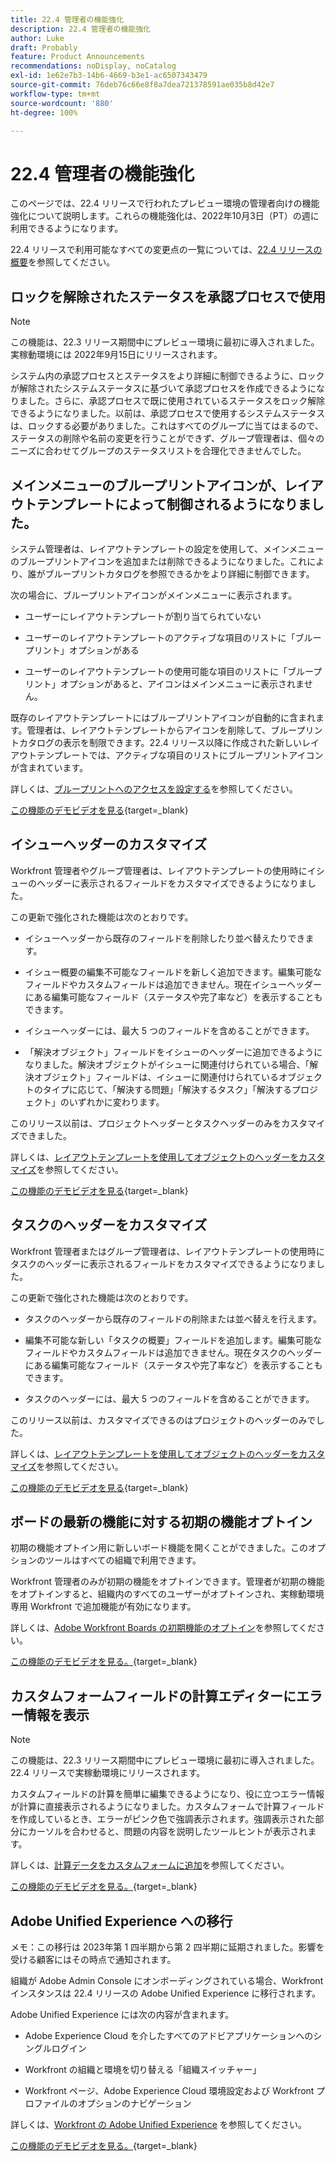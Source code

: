 ```yaml
---
title: 22.4 管理者の機能強化
description: 22.4 管理者の機能強化
author: Luke
draft: Probably
feature: Product Announcements
recommendations: noDisplay, noCatalog
exl-id: 1e62e7b3-14b6-4669-b3e1-ac6507343479
source-git-commit: 76deb76c66e8f8a7dea721378591ae035b8d42e7
workflow-type: tm+mt
source-wordcount: '880'
ht-degree: 100%

---
```


# 22.4 管理者の機能強化

このページでは、22.4 リリースで行われたプレビュー環境の管理者向けの機能強化について説明します。これらの機能強化は、2022年10月3日（PT）の週に利用できるようになります。

22.4 リリースで利用可能なすべての変更点の一覧については、[22.4 リリースの概要](/help/quicksilver/product-announcements/product-releases/22.4-release-activity/22-4-release-overview.md)を参照してください。

## ロックを解除されたステータスを承認プロセスで使用

>[!NOTE]
>
>この機能は、22.3 リリース期間中にプレビュー環境に最初に導入されました。実稼動環境には 2022年9月15日にリリースされます。

システム内の承認プロセスとステータスをより詳細に制御できるように、ロックが解除されたシステムステータスに基づいて承認プロセスを作成できるようになりました。さらに、承認プロセスで既に使用されているステータスをロック解除できるようになりました。以前は、承認プロセスで使用するシステムステータスは、ロックする必要がありました。これはすべてのグループに当てはまるので、ステータスの削除や名前の変更を行うことができず、グループ管理者は、個々のニーズに合わせてグループのステータスリストを合理化できませんでした。

## メインメニューのブループリントアイコンが、レイアウトテンプレートによって制御されるようになりました。

システム管理者は、レイアウトテンプレートの設定を使用して、メインメニューのブループリントアイコンを追加または削除できるようになりました。これにより、誰がブループリントカタログを参照できるかをより詳細に制御できます。

次の場合に、ブループリントアイコンがメインメニューに表示されます。

* ユーザーにレイアウトテンプレートが割り当てられていない

* ユーザーのレイアウトテンプレートのアクティブな項目のリストに「ブループリント」オプションがある

* ユーザーのレイアウトテンプレートの使用可能な項目のリストに「ブループリント」オプションがあると、アイコンはメインメニューに表示されません。

既存のレイアウトテンプレートにはブループリントアイコンが自動的に含まれます。管理者は、レイアウトテンプレートからアイコンを削除して、ブループリントカタログの表示を制限できます。22.4 リリース以降に作成された新しいレイアウトテンプレートでは、アクティブな項目のリストにブループリントアイコンが含まれています。

詳しくは、[ブループリントへのアクセスを設定する](/help/quicksilver/administration-and-setup/blueprints/configure-access-to-blueprints.md)を参照してください。

[この機能のデモビデオを見る](https://video.tv.adobe.com/v/3412382/){target=_blank}

## イシューヘッダーのカスタマイズ

Workfront 管理者やグループ管理者は、レイアウトテンプレートの使用時にイシューのヘッダーに表示されるフィールドをカスタマイズできるようになりました。

この更新で強化された機能は次のとおりです。

* イシューヘッダーから既存のフィールドを削除したり並べ替えたりできます。

* イシュー概要の編集不可能なフィールドを新しく追加できます。編集可能なフィールドやカスタムフィールドは追加できません。現在イシューヘッダーにある編集可能なフィールド（ステータスや完了率など）を表示することもできます。

* イシューヘッダーには、最大 5 つのフィールドを含めることができます。

* 「解決オブジェクト」フィールドをイシューのヘッダーに追加できるようになりました。解決オブジェクトがイシューに関連付けられている場合、「解決オブジェクト」フィールドは、イシューに関連付けられているオブジェクトのタイプに応じて、「解決する問題」「解決するタスク」「解決するプロジェクト」のいずれかに変わります。

このリリース以前は、プロジェクトヘッダーとタスクヘッダーのみをカスタマイズできました。



詳しくは、[レイアウトテンプレートを使用してオブジェクトのヘッダーをカスタマイズ](/help/quicksilver/administration-and-setup/customize-workfront/use-layout-templates/customize-object-headers.md)を参照してください。

[この機能のデモビデオを見る](https://video.tv.adobe.com/v/3412383/){target=_blank}

## タスクのヘッダーをカスタマイズ

Workfront 管理者またはグループ管理者は、レイアウトテンプレートの使用時にタスクのヘッダーに表示されるフィールドをカスタマイズできるようになりました。

この更新で強化された機能は次のとおりです。

* タスクのヘッダーから既存のフィールドの削除または並べ替えを行えます。

* 編集不可能な新しい「タスクの概要」フィールドを追加します。編集可能なフィールドやカスタムフィールドは追加できません。現在タスクのヘッダーにある編集可能なフィールド（ステータスや完了率など）を表示することもできます。

* タスクのヘッダーには、最大 5 つのフィールドを含めることができます。

このリリース以前は、カスタマイズできるのはプロジェクトのヘッダーのみでした。

詳しくは、[レイアウトテンプレートを使用してオブジェクトのヘッダーをカスタマイズ](/help/quicksilver/administration-and-setup/customize-workfront/use-layout-templates/customize-object-headers.md)を参照してください。

[この機能のデモビデオを見る](https://video.tv.adobe.com/v/3412384/){target=_blank}

## ボードの最新の機能に対する初期の機能オプトイン

初期の機能オプトイン用に新しいボード機能を開くことができました。このオプションのツールはすべての組織で利用できます。

Workfront 管理者のみが初期の機能をオプトインできます。管理者が初期の機能をオプトインすると、組織内のすべてのユーザーがオプトインされ、実稼動環境専用 Workfront で追加機能が有効になります。

詳しくは、[Adobe Workfront Boards の初期機能のオプトイン](/help/quicksilver/agile/get-started-with-boards/boards-early-feature-opt-in.md)を参照してください。

[この機能のデモビデオを見る。](https://video.tv.adobe.com/v/3412386/){target=_blank}

## カスタムフォームフィールドの計算エディターにエラー情報を表示

>[!NOTE]
>
>この機能は、22.3 リリース期間中にプレビュー環境に最初に導入されました。22.4 リリースで実稼動環境にリリースされます。

カスタムフィールドの計算を簡単に編集できるようになり、役に立つエラー情報が計算に直接表示されるようになりました。カスタムフォームで計算フィールドを作成しているとき、エラーがピンク色で強調表示されます。強調表示された部分にカーソルを合わせると、問題の内容を説明したツールヒントが表示されます。

詳しくは、[計算データをカスタムフォームに追加](/help/quicksilver/administration-and-setup/customize-workfront/create-manage-custom-forms/add-calculated-data-to-custom-form.md)を参照してください。

[この機能のデモビデオを見る。](https://video.tv.adobe.com/v/3412387/){target=_blank}

## Adobe Unified Experience への移行

メモ：この移行は 2023年第 1 四半期から第 2 四半期に延期されました。影響を受ける顧客にはその時点で通知されます。

組織が Adobe Admin Console にオンボーディングされている場合、Workfront インスタンスは 22.4 リリースの Adobe Unified Experience に移行されます。

Adobe Unified Experience には次の内容が含まれます。

* Adobe Experience Cloud を介したすべてのアドビアプリケーションへのシングルログイン

* Workfront の組織と環境を切り替える「組織スイッチャー」

* Workfront ページ、Adobe Experience Cloud 環境設定および Workfront プロファイルのオプションのナビゲーション

詳しくは、[Workfront の Adobe Unified Experience](/help/quicksilver/workfront-basics/navigate-workfront/workfront-navigation/adobe-unified-experience.md) を参照してください。

[この機能のデモビデオを見る。](https://video.tv.adobe.com/v/3412388/){target=_blank}
